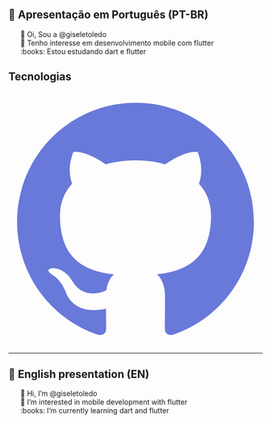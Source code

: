## :memo: Apresentação em Português (PT-BR)
<ul style="list-style-type:none">
<li>👋 Oi, Sou a @giseletoledo</li>
<li>👀 Tenho interesse em desenvolvimento mobile com flutter</li>
<li>:books: Estou estudando dart e flutter</li>
</ul>

## Tecnologias
<div style="display:flex;">
<?xml version="1.0" ?><!DOCTYPE svg  PUBLIC '-//W3C//DTD SVG 1.1//EN'  'http://www.w3.org/Graphics/SVG/1.1/DTD/svg11.dtd'><svg height="512px" style="enable-background:new 0 0 512 512;" version="1.1" viewBox="0 0 512 512" width="512px" xml:space="preserve" xmlns="http://www.w3.org/2000/svg" xmlns:xlink="http://www.w3.org/1999/xlink"><g id="_x37_1-github"><g><g><g><path d="M255.969,21.733c-131.739,0-238.572,107.541-238.572,240.206      c0,106.107,68.362,196.121,163.205,227.91c11.929,2.22,16.285-5.196,16.285-11.567c0-5.713-0.205-20.817-0.33-40.856      c-66.36,14.507-80.375-32.208-80.375-32.208c-10.828-27.756-26.489-35.139-26.489-35.139      c-21.684-14.893,1.613-14.591,1.613-14.591c23.948,1.701,36.534,24.759,36.534,24.759      c21.295,36.694,55.866,26.105,69.465,19.947c2.146-15.521,8.318-26.105,15.154-32.116      c-52.974-6.073-108.69-26.681-108.69-118.699c0-26.229,9.31-47.668,24.576-64.478c-2.475-6.071-10.646-30.507,2.329-63.554      c0,0,20.045-6.455,65.613,24.614c19.031-5.325,39.432-7.982,59.742-8.072c20.25,0.123,40.676,2.747,59.738,8.105      c45.547-31.074,65.559-24.614,65.559-24.614c13.002,33.077,4.832,57.482,2.387,63.549c15.297,16.81,24.516,38.25,24.516,64.482      c0,92.258-55.773,112.563-108.92,118.512c8.559,7.422,16.191,22.069,16.191,44.471c0,32.124-0.297,58.019-0.297,65.888      c0,6.427,4.293,13.903,16.402,11.54c94.697-31.824,162.998-121.805,162.998-227.883      C494.604,129.273,387.771,21.733,255.969,21.733L255.969,21.733z M255.969,21.733" style="fill:#6879D9;"/></g></g></g></g><g id="Layer_1"/></svg>
</div>

-----------------------------------------------------------------------
## :memo: English presentation (EN)
<ul style="list-style-type:none">
<li>👋 Hi, I’m @giseletoledo</li>
<li>👀 I’m interested in mobile development with flutter</li>
<li>:books: I’m currently learning dart and flutter</li>
</ul>

<!---
giseletoledo/giseletoledo is a ✨ special ✨ repository because its `README.md` (this file) appears on your GitHub profile.
You can click the Preview link to take a look at your changes.
--->


